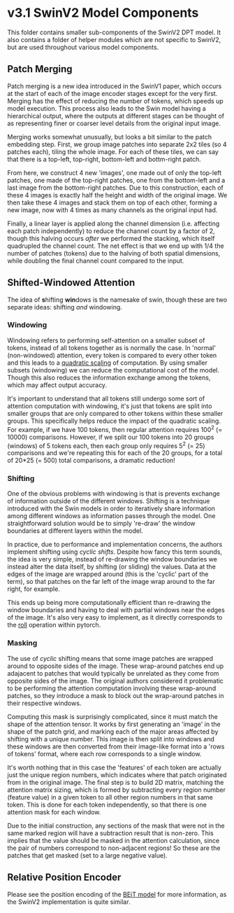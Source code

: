 # v3.1 SwinV2 Model Components

This folder contains smaller sub-components of the SwinV2 DPT model. It also contains a folder of helper modules which are not specific to SwinV2, but are used throughout various model components.

## Patch Merging

Patch merging is a new idea introduced in the SwinV1 paper, which occurs at the start of each of the image encoder stages except for the very first. Merging has the effect of reducing the number of tokens, which speeds up model execution. This process also leads to the Swin model having a hierarchical output, where the outputs at different stages can be thought of as representing finer or coarser level details from the original input image.

Merging works somewhat unusually, but looks a bit similar to the patch embedding step. First, we group image patches into separate 2x2 tiles (so 4 patches each), tiling the whole image. For each of these tiles, we can say that there is a top-left, top-right, bottom-left and bottm-right patch.

From here, we construct 4 new 'images', one made out of only the top-left patches, one made of the top-right patches, one from the bottom-left and a last image from the bottom-right patches. Due to this construction, each of these 4 images is exactly half the height and width of the original image. We then take these 4 images and stack them on top of each other, forming a new image, now with 4 times as many channels as the original input had.

Finally, a linear layer is applied along the channel dimension (i.e. affecting each patch independently) to reduce the channel count by a factor of 2, though this halving occurs _after_ we performed the stacking, which itself quadrupled the channel count. The net effect is that we end up with 1/4 the number of patches (tokens) due to the halving of both spatial dimensions, while doubling the final channel count compared to the input.

## Shifted-Windowed Attention

The idea of **s**hifting **win**dows is the namesake of swin, though these are two separate ideas: shifting _and_ windowing.

### Windowing

Windowing refers to performing self-attention on a smaller subset of tokens, instead of all tokens together as is normally the case. In 'normal' (non-windowed) attention, every token is compared to every other token and this leads to a [quadratic scaling](https://en.wikipedia.org/wiki/Time_complexity#Table_of_common_time_complexities) of computation. By using smaller subsets (windowing) we can reduce the computational cost of the model. Though this also reduces the information exchange among the tokens, which may affect output accuracy.

It's important to understand that all tokens still undergo some sort of attention computation with windowing, it's just that tokens are split into smaller groups that are only compared to other tokens within these smaller groups. This specifically helps reduce the impact of the quadratic scaling. For example, if we have 100 tokens, then regular attention requires 100<sup>2</sup> (= 10000) comparisons. However, if we split our 100 tokens into 20 groups (windows) of 5 tokens each, then each group only requires 5<sup>2</sup> (= 25) comparisons and we're repeating this for each of the 20 groups, for a total of 20*25 (= 500) total comparisons, a dramatic reduction!

### Shifting

One of the obvious problems with windowing is that is prevents exchange of information outside of the different windows. Shifting is a technique introduced with the Swin models in order to iteratively share information among different windows as information passes through the model. One straightforward solution would be to simply 're-draw' the window boundaries at different layers within the model.

In practice, due to performance and implementation concerns, the authors implement shifting using _cyclic shifts_. Despite how fancy this term sounds, the idea is very simple, instead of re-drawing the window boundaries we instead alter the data itself, by shifting (or sliding) the values. Data at the edges of the image are wrapped around (this is the 'cyclic' part of the term), so that patches on the far left of the image wrap around to the far right, for example.

This ends up being more computationally efficient than re-drawing the window boundaries and having to deal with partial windows near the edges of the image. It's also very easy to implement, as it directly corresponds to the [roll](https://pytorch.org/docs/stable/generated/torch.roll.html) operation within pytorch.

### Masking

The use of _cyclic_ shifting means that some image patches are wrapped around to opposite sides of the image. These wrap-around patches end up adajacent to patches that would typically be unrelated as they come from opposite sides of the image. The original authors considered it problematic to be performing the attention computation involving these wrap-around patches, so they introduce a mask to block out the wrap-around patches in their respective windows.

Computing this mask is surprisingly complicated, since it must match the shape of the attention tensor. It works by first generating an 'image' in the shape of the patch grid, and marking each of the major areas affected by shifting with a unique number. This image is then split into windows and these windows are then converted from their image-like format into a 'rows of tokens' format, where each row corresponds to a single window.

It's worth nothing that in this case the 'features' of each token are actually just the unique region numbers, which indicates where that patch originated from in the original image. The final step is to build 2D matrix, matching the attention matrix sizing, which is formed by subtracting every region number (feature value) in a given token to all other region numbers in that same token. This is done for each token independently, so that there is one attention mask for each window.

Due to the initial construction, any sections of the mask that were not in the same marked region will have a subtraction result that is non-zero. This implies that the value should be masked in the attention calculation, since the pair of numbers correspond to non-adjacent regions! So these are the patches that get masked (set to a large negative value).

## Relative Position Encoder

Please see the position encoding of the [BEiT model](https://github.com/heyoeyo/muggled_dpt/tree/main/lib/v31_beit/components#relative-position-encoder) for more information, as the SwinV2 implementation is quite similar.
